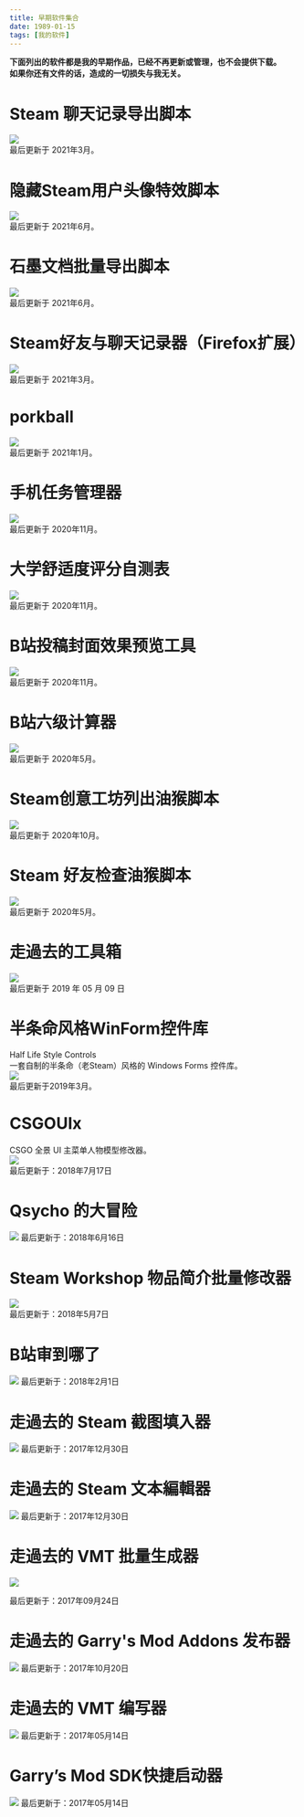 ```yaml
---
title: 早期软件集合
date: 1989-01-15
tags: [我的软件]
---
```

**下面列出的软件都是我的早期作品，已经不再更新或管理，也不会提供下载。**    
**如果你还有文件的话，造成的一切损失与我无关。**    

# Steam 聊天记录导出脚本
![](https://z3.ax1x.com/2021/01/28/y9wj8x.png)   
最后更新于 2021年3月。  

# 隐藏Steam用户头像特效脚本
![](https://z3.ax1x.com/2021/06/19/R95Bpq.png)   
最后更新于 2021年6月。  

# 石墨文档批量导出脚本
![](https://z3.ax1x.com/2021/03/19/6RhPQ1.png)    
最后更新于 2021年6月。   

# Steam好友与聊天记录器（Firefox扩展）
![](https://z3.ax1x.com/2021/02/02/ymCDDx.png)  
最后更新于 2021年3月。  

# porkball
![](https://z3.ax1x.com/2020/12/14/rnOASO.png)   
最后更新于 2021年1月。  

# 手机任务管理器
![](https://s1.ax1x.com/2020/03/25/8X5N36.png)    
最后更新于 2020年11月。   

# 大学舒适度评分自测表
![](https://z3.ax1x.com/2021/07/16/Wufsq1.png)   
最后更新于 2020年11月。  

# B站投稿封面效果预览工具
![](https://z3.ax1x.com/2021/07/16/Wuf0xJ.png)    
最后更新于 2020年11月。  

# B站六级计算器
![](https://z3.ax1x.com/2021/07/16/WufYV0.png)   
最后更新于 2020年5月。  

# Steam创意工坊列出油猴脚本
![](https://s1.ax1x.com/2020/08/05/asmSJJ.png)  
最后更新于 2020年10月。

# Steam 好友检查油猴脚本
![](https://s2.ax1x.com/2019/08/21/mNevFA.png)    
最后更新于 2020年5月。   

# 走過去的工具箱
![](https://s2.ax1x.com/2020/01/08/lgKzS1.png)  
最后更新于 2019 年 05 月 09 日  

# 半条命风格WinForm控件库 
Half Life Style Controls  
一套自制的半条命（老Steam）风格的 Windows Forms 控件库。  
![](https://s2.ax1x.com/2019/02/13/k04AXT.gif)  
最后更新于2019年3月。  

# CSGOUIx
CSGO 全景 UI 主菜单人物模型修改器。  
![](https://s1.ax1x.com/2018/07/16/PQ6Dc4.png)  
最后更新于：2018年7月17日  

# Qsycho 的大冒险
![](https://s1.ax1x.com/2018/06/13/CXVeun.png)
最后更新于：2018年6月16日  

# Steam Workshop 物品简介批量修改器
![](https://s1.ax1x.com/2018/05/06/CUUyvt.png)  
最后更新于：2018年5月7日  

# B站审到哪了
![](https://s1.ax1x.com/2018/01/29/pz8I5d.jpg)
最后更新于：2018年2月1日   

# 走過去的 Steam 截图填入器 
![](https://s2.ax1x.com/2020/01/08/lgQuC9.png)
最后更新于：2017年12月30日   

# 走過去的 Steam 文本編輯器
![](https://s2.ax1x.com/2020/01/08/lgQQjx.png)
最后更新于：2017年12月30日   

# 走過去的 VMT 批量生成器
![](https://s1.ax1x.com/2018/01/12/p8zrCR.png)

最后更新于：2017年09月24日

# 走過去的 Garry's Mod Addons 发布器
![](https://s1.ax1x.com/2018/01/12/p8zNuT.png)
最后更新于：2017年10月20日

# 走過去的 VMT 编写器
![](https://ooo.0o0.ooo/2017/05/14/5917f78b23a0d.jpg)
最后更新于：2017年05月14日

# Garry’s Mod SDK快捷启动器
![](https://s2.ax1x.com/2019/02/03/kGtd2j.png)
最后更新于：2017年05月14日
